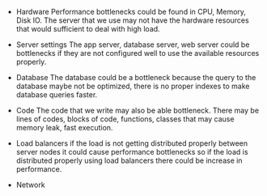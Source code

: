  * Hardware 
 Performance bottlenecks could be found in CPU, Memory, Disk IO. The server that we use may not have the hardware resources that would sufficient to deal with high load.
 
-  Server settings
 The app server, database server, web server could be bottlenecks if they are not configured well to use the available resources properly.
 
- Database 
 The database could be a bottleneck because the query to the database maybe not be optimized, there is no proper indexes to make database queries faster.
 
- Code
The code that we write may also be able bottleneck. There may be lines of codes, blocks of code, functions, classes that may cause memory leak, fast execution.

- Load balancers
if the load is not getting distributed properly between server nodes it could cause performance bottlenecks so if the load is distributed properly using load balancers there could be increase in performance.

- Network


